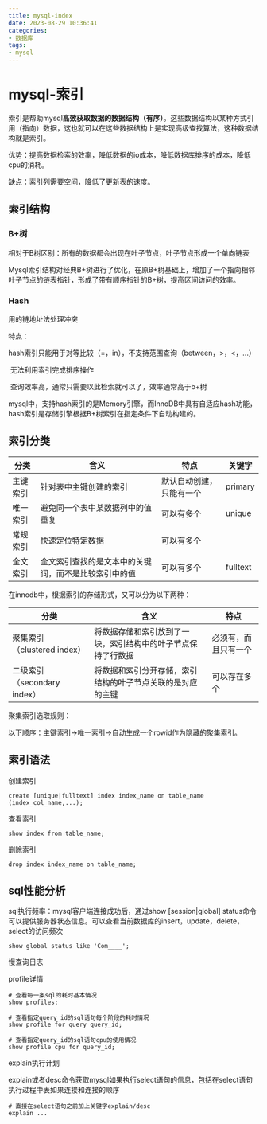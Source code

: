 ```yaml
---
title: mysql-index
date: 2023-08-29 10:36:41
categories:
- 数据库
tags:
- mysql
---
```


# mysql-索引

索引是帮助mysql**高效获取数据的数据结构（有序）**。这些数据结构以某种方式引用（指向）数据，这也就可以在这些数据结构上是实现高级查找算法，这种数据结构就是索引。

优势：提高数据检索的效率，降低数据的io成本，降低数据库排序的成本，降低cpu的消耗。

缺点：索引列需要空间，降低了更新表的速度。

## 索引结构

### B+树

相对于B树区别：所有的数据都会出现在叶子节点，叶子节点形成一个单向链表

Mysql索引结构对经典B+树进行了优化，在原B+树基础上，增加了一个指向相邻叶子节点的链表指针，形成了带有顺序指针的B+树，提高区间访问的效率。

### Hash

用的链地址法处理冲突

特点：

​	hash索引只能用于对等比较（=，in），不支持范围查询（between，>，<，...）

​	无法利用索引完成排序操作

​	查询效率高，通常只需要以此检索就可以了，效率通常高于b+树

mysql中，支持hash索引的是Memory引擎，而InnoDB中具有自适应hash功能，hash索引是存储引擎根据B+树索引在指定条件下自动构建的。

## 索引分类

| 分类     | 含义                                                 | 特点                     | 关键字   |
| -------- | ---------------------------------------------------- | ------------------------ | -------- |
| 主键索引 | 针对表中主键创建的索引                               | 默认自动创建，只能有一个 | primary  |
| 唯一索引 | 避免同一个表中某数据列中的值重复                     | 可以有多个               | unique   |
| 常规索引 | 快速定位特定数据                                     | 可以有多个               |          |
| 全文索引 | 全文索引查找的是文本中的关键词，而不是比较索引中的值 | 可以有多个               | fulltext |

在innodb中，根据索引的存储形式，又可以分为以下两种：

| 分类                        | 含义                                                         | 特点                 |
| --------------------------- | ------------------------------------------------------------ | -------------------- |
| 聚集索引（clustered index） | 将数据存储和索引放到了一块，索引结构中的叶子节点保持了行数据 | 必须有，而且只有一个 |
| 二级索引（secondary index） | 将数据和索引分开存储，索引结构的叶子节点关联的是对应的主键   | 可以存在多个         |

聚集索引选取规则：

​	以下顺序：主键索引->唯一索引->自动生成一个rowid作为隐藏的聚集索引。

## 索引语法

创建索引

```mysql
create [unique|fulltext] index index_name on table_name (index_col_name,...);
```

查看索引

```mysql
show index from table_name;
```

删除索引

```mysql
drop index index_name on table_name;
```

## sql性能分析

sql执行频率：mysql客户端连接成功后，通过show [session|global] status命令可以提供服务器状态信息。可以查看当前数据库的insert，update，delete，select的访问频次

```mysql
show global status like 'Com____';
```

慢查询日志



profile详情

```mysql
# 查看每一条sql的耗时基本情况
show profiles;

# 查看指定query_id的sql语句每个阶段的耗时情况
show profile for query query_id;

# 查看指定query_id的sql语句cpu的使用情况
show profile cpu for query_id;
```



explain执行计划

explain或者desc命令获取mysql如果执行select语句的信息，包括在select语句执行过程中表如果连接和连接的顺序

```mysql
# 直接在select语句之前加上关键字explain/desc
explain ...
```

